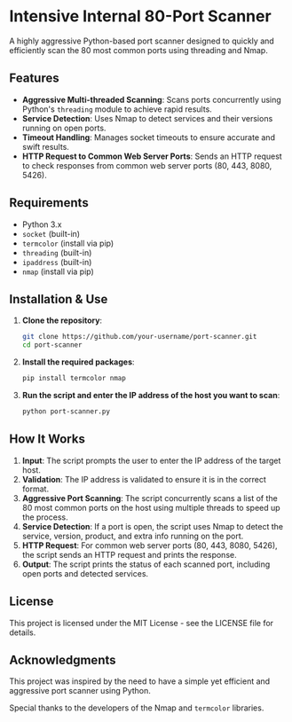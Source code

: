 # Intensive Internal 80-Port Scanner

A highly aggressive Python-based port scanner designed to quickly and efficiently scan the 80 most common ports using threading and Nmap.

## Features

- **Aggressive Multi-threaded Scanning**: Scans ports concurrently using Python's `threading` module to achieve rapid results.
- **Service Detection**: Uses Nmap to detect services and their versions running on open ports.
- **Timeout Handling**: Manages socket timeouts to ensure accurate and swift results.
- **HTTP Request to Common Web Server Ports**: Sends an HTTP request to check responses from common web server ports (80, 443, 8080, 5426).

## Requirements

- Python 3.x
- `socket` (built-in)
- `termcolor` (install via pip)
- `threading` (built-in)
- `ipaddress` (built-in)
- `nmap` (install via pip)

## Installation & Use

1. **Clone the repository**:

    ```bash
    git clone https://github.com/your-username/port-scanner.git
    cd port-scanner
    ```

2. **Install the required packages**:

    ```bash
    pip install termcolor nmap
    ```

3. **Run the script and enter the IP address of the host you want to scan**:

    ```bash
    python port-scanner.py
    ```

## How It Works

1. **Input**: The script prompts the user to enter the IP address of the target host.
2. **Validation**: The IP address is validated to ensure it is in the correct format.
3. **Aggressive Port Scanning**: The script concurrently scans a list of the 80 most common ports on the host using multiple threads to speed up the process.
4. **Service Detection**: If a port is open, the script uses Nmap to detect the service, version, product, and extra info running on the port.
5. **HTTP Request**: For common web server ports (80, 443, 8080, 5426), the script sends an HTTP request and prints the response.
6. **Output**: The script prints the status of each scanned port, including open ports and detected services.

## License

This project is licensed under the MIT License - see the LICENSE file for details.

## Acknowledgments

This project was inspired by the need to have a simple yet efficient and aggressive port scanner using Python.

Special thanks to the developers of the Nmap and `termcolor` libraries.



